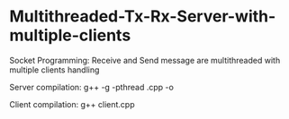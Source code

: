 # Multithreaded-Tx-Rx-Server-with-multiple-clients
Socket Programming: Receive and Send message are multithreaded with multiple clients handling

Server compilation:
g++ -g -pthread <server-filename>.cpp -o <server-filename>

Client compilation:
g++ client.cpp

